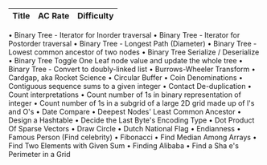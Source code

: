 | Title                              | AC Rate | Difficulty |
|:----------------------------------:| -------:|:----------:|
•  Binary Tree - Iterator for Inorder traversal
•  Binary Tree - Iterator for Postorder traversal
•  Binary Tree - Longest Path (Diameter)
•  Binary Tree - Lowest common ancestor of two nodes
•  Binary Tree Serialize / Deserialize
•   Binary Tree Toggle One Leaf node value and update the whole tree
•   Binary Tree - Convert to doubly-linked list
•   Burrows-Wheeler Transform
•   Cardgap, aka Rocket Science
•   Circular Buffer
•  Coin Denominations
• Contiguous sequence sums to a given integer
• Contact De-duplication
•  Count interpretations
•  Count number of 1s in binary representation of integer
•  Count number of 1s in a subgrid of a large 2D grid made up of l's and O's
•  Date Compare
•  Deepest Nodes' Least Common Ancestor
•  Design a Hashtable
•   Decide the Last Byte's Encoding Type
•   Dot Product Of Sparse Vectors
•   Draw Circle
•   Dutch National Flag
• Endianness
• Famous Person (Find celebrity)
• Fibonacci
• Find Median Among Arrays
•  Find Two Elements with Given Sum
•  Finding Alibaba
•  Find a Sha e's Perimeter in a Grid

